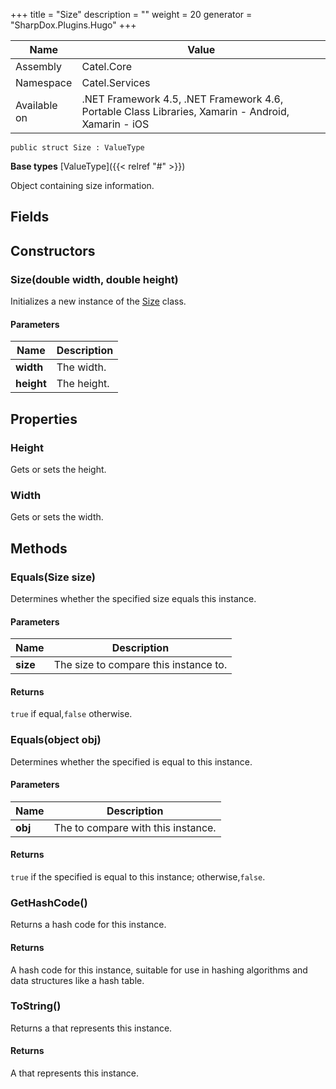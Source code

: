 

+++
title = "Size" 
description = ""
weight = 20
generator = "SharpDox.Plugins.Hugo"
+++

Name|Value
---|---
Assembly|Catel.Core
Namespace|Catel.Services
Available on|.NET Framework 4.5, .NET Framework 4.6, Portable Class Libraries, Xamarin - Android, Xamarin - iOS

```
public struct Size : ValueType
```

**Base types**
[ValueType]({{< relref "#" >}})

Object containing size information.

## Fields

## Constructors

### Size(double width, double height)

Initializes a new instance of the [Size](#) class.

#### Parameters

Name|Description
---|---
**width**|The width.
**height**|The height.

## Properties

### Height

Gets or sets the height.

### Width

Gets or sets the width.

## Methods

### Equals(Size size)

Determines whether the specified size equals this instance.

#### Parameters

Name|Description
---|---
**size**|The size to compare this instance to.

#### Returns

`true` if equal,`false` otherwise.

### Equals(object obj)

Determines whether the specified is equal to this instance.

#### Parameters

Name|Description
---|---
**obj**|The to compare with this instance.

#### Returns

`true` if the specified is equal to this instance; otherwise,`false`.

### GetHashCode()

Returns a hash code for this instance.

#### Returns

A hash code for this instance, suitable for use in hashing algorithms and data structures like a hash table.

### ToString()

Returns a that represents this instance.

#### Returns

A that represents this instance.

